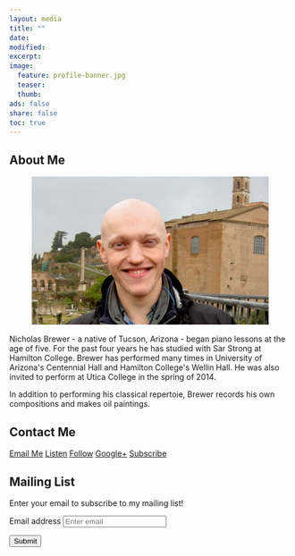 ```yaml
---
layout: media
title: ""
date:
modified:
excerpt:
image:
  feature: profile-banner.jpg
  teaser:
  thumb:
ads: false
share: false
toc: true
---
```


## About Me

<figure>
  <img src="/images/profile.jpg">
</figure>

Nicholas Brewer - a native of Tucson, Arizona - began piano lessons at the age of five. For the past four years he has studied with Sar Strong at Hamilton College. Brewer has performed many times in University of Arizona's Centennial Hall and Hamilton College's Wellin Hall. He was also invited to perform at Utica College in the spring of 2014.

In addition to performing his classical repertoie, Brewer records his own compositions and makes oil paintings.

## Contact Me

<p><a href="mailto:bricknewer@gmail.com" class="btn-social envelope"><i class="fa fa-envelope" aria-hidden="true"></i> Email Me</a>
<a href="https://soundcloud.com/newerbricks" class="btn-social soundcloud"><i class="fa fa-soundcloud" aria-hidden="true"></i> Listen</a>
<a href="https://twitter.com/nicholasbrewer" class="btn-social twitter"><i class="fa fa-twitter" aria-hidden="true"></i> Follow</a>
<a href="https://plus.google.com/100145965449481004623" class="btn-social google-plus"><i class="fa fa-google-plus" aria-hidden="true"></i> Google+</a>
<a href="https://www.youtube.com/channel/UCQLsWuqFpviF99ylnXzz-Zw" class="btn-social youtube"><i class="fa fa-youtube" aria-hidden="true"></i> Subscribe</a></p>

## Mailing List

Enter your email to subscribe to my mailing list!

<form method="POST" action="http://forms.brace.io/nbrewermusic@gmail.com">

  <div class="form-group">
    <label for="exampleInputEmail1">Email address</label>
    <input name="_replyto" type="email" class="form-control" id="exampleInputEmail1" placeholder="Enter email">
  </div>

  <input type="hidden" name="_next" value="http://nicholasbrewer.net/secret/thank-you" />
  <input type="hidden" name="_subject" value="Mailing List Subscriber!" />

  <button type="submit" class="btn btn-primary">Submit</button>

</form>
